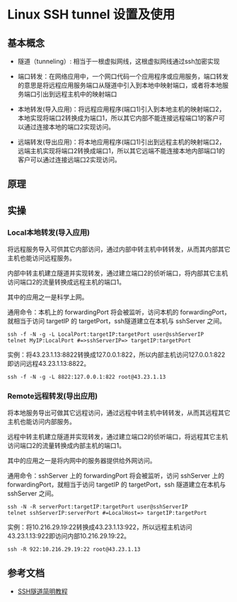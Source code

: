 # Linux SSH tunnel 设置及使用

## 基本概念

- 隧道（tunneling）: 相当于一根虚拟网线，这根虚拟网线通过ssh加密实现

- 端口转发：在网络应用中，一个网口代码一个应用程序或应用服务，端口转发的意思是将远程应用服务端口从隧道中引入到本地中映射端口，或者将本地服务端口引出到远程主机中的映射端口

- 本地转发(导入应用)：将远程应用程序(端口1)引入到本地主机的映射端口2，本地实现将端口2转换成为端口1，所以其它内部不能连接远程端口1的客户可以通过连接本地的端口2实现访问。

- 远端转发(导出应用)：将本地应用程序(端口1)引出到远程主机的映射端口2，远端主机实现将端口2转换成端口1，所以其它远端不能连接本地内部端口1的客户可以通过连接远端口2实现访问。


## 原理

## 实操

### Local本地转发(导入应用)

将远程服务导入可供其它内部访问，通过内部中转主机中转转发，从而其内部其它主机也能访问远程服务。

内部中转主机建立隧道并实现转发，通过建立端口2的侦听端口，将内部其它主机访问端口2的流量转换成远程主机的端口1。

其中的应用之一是科学上网。

通用命令：本机上的 forwardingPort 将会被监听，访问本机的 forwardingPort，就相当于访问 targetIP 的 targetPort，ssh隧道建立在本机与 sshServer 之间。

```
ssh -f -N -g -L LocalPort:targetIP:targetPort user@sshServerIP
telnet MyIP:LocalPort #=>sshServerIP=> targetIP:targetPort
```

实例：将43.23.1.13:8822转换成127.0.0.1:822，所以内部主机访问127.0.0.1:822即访问远程43.23.1.13:8822。

```
ssh -f -N -g -L 8822:127.0.0.1:822 root@43.23.1.13
```

### Remote远程转发(导出应用)

将本地服务导出可做其它远程访问，通过远程中转主机中转转发，从而其远程其它主机也能访问内部服务。

远程中转主机建立隧道并实现转发，通过建立端口2的侦听端口，将远程其它主机访问端口2的流量转换成内部主机的端口1。

其中的应用之一是将内网中的服务器提供给外网访问。

通用命令：sshServer 上的 forwardingPort 将会被监听，访问 sshServer 上的 forwardingPort，就相当于访问 targetIP 的 targetPort，ssh 隧道建立在本机与 sshServer 之间。

```
ssh -N -R serverPort:targetIP:targetPort user@sshServerIP
telnet sshServerIP:serverPort #=LocalHost=> targetIP:targetPort
```

实例：将10.216.29.19:22转换成43.23.1.13:922，所以远程主机访问43.23.1.13:922即访问内部10.216.29.19:22。

```
ssh -R 922:10.216.29.19:22 root@43.23.1.13
```

## 参考文档

- [SSH隧道简明教程](https://www.lixueduan.com/posts/linux/07-ssh-tunnel/)
